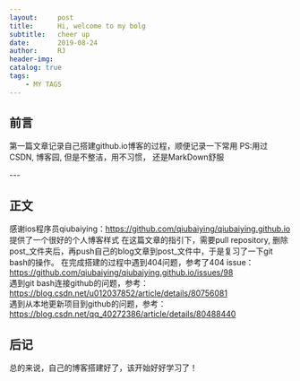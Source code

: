 ```yaml
---
layout:     post
title:      Hi, welcome to my bolg
subtitle:   cheer up
date:       2019-08-24
author:     RJ
header-img: 
catalog: true
tags:
    - MY TAGS
---
```

## 前言
第一篇文章记录自己搭建github.io博客的过程，顺便记录一下常用
PS:用过CSDN, 博客园, 但是不整洁，用不习惯， 还是MarkDown舒服

<p id = "build"></p>
---

## 正文
感谢ios程序员qiubaiying：https://github.com/qiubaiying/qiubaiying.github.io 提供了一个很好的个人博客样式
在这篇文章的指引下，需要pull repository, 删除post_文件夹后，再push自己的blog文章到post_文件中，于是复习了一下git bash的操作。
在完成搭建的过程中遇到404问题，参考了404 issue：<br>
https://github.com/qiubaiying/qiubaiying.github.io/issues/98 <br>
遇到git bash连接github的问题，参考：<br>
https://blog.csdn.net/u012037852/article/details/80756081<br>
遇到从本地更新项目到github的问题，参考：<br>
https://blog.csdn.net/qq_40272386/article/details/80488440<br>

## 后记
总的来说，自己的博客搭建好了，该开始好好学习了！ <br>
